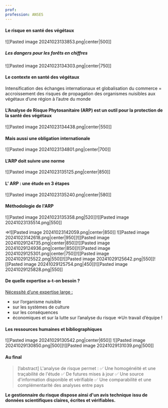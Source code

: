 ```yaml
---
prof: 
profession: ANSES
---
```

#### Le risque en santé des végétaux
![[Pasted image 20241023133853.png|center|500]] 
##### Les dangers pour les forêts en chiffres
![[Pasted image 20241023134303.png|center|750]]
#### Le contexte en santé des végétaux

Intensification des échanges internationaux et globalisation du commerce 
= accroissement des risques de propagation des organismes nuisibles aux végétaux d’une région à l’autre du monde

#### L’Analyse de Risque Phytosanitaire (ARP) est un outil pour la protection de la santé des végétaux
![[Pasted image 20241023134438.png|center|550]]
#### Mais aussi une obligation internationale
![[Pasted image 20241023134801.png|center|700]]
#### L’ARP doit suivre une norme
![[Pasted image 20241023135125.png|center|850]]
#### L’ ARP : une étude en 3 étapes 
![[Pasted image 20241023135240.png|center|580]]
#### Méthodologie de l'ARP
![[Pasted image 20241023135358.png|520]]![[Pasted image 20241023135514.png|550]]

=>![[Pasted image 20241023142059.png|center|850]] ![[Pasted image 20241023142618.png|center|950]]![[Pasted image 20241029124735.png|center|850]]![[Pasted image 20241029124936.png|center|850]]![[Pasted image 20241029125301.png|center|750]]![[Pasted image 20241029125522.png|550]]![[Pasted image 20241029125642.png|550]]![[Pasted image 20241029125754.png|450]]![[Pasted image 20241029125828.png|550]]

#### De quelle expertise a-t-on besoin ?

<u>Nécessité d’une expertise large :
</u>
- sur l’organisme nuisible
- sur les systèmes de culture
- sur les conséquences
- économiques et sur la lutte sur l’analyse du risque
=>Un travail d’équipe !

#### Les ressources humaines et bibliographiques
![[Pasted image 20241029130542.png|center|650]]
![[Pasted image 20241029130850.png|500]]![[Pasted image 20241029131039.png|500]]

#### Au final

>[!abstract] L'analyse de risque permet :
>✅ Une homogénéité et une traçabilité de l'étude
>✅ De futures mises à jour
>✅ Une source d'information disponible et vérifiable
>✅ Une comparabilité et une complémentarité des analyses entre pays

**Le gestionnaire du risque dispose ainsi d'un avis technique issu de données scientifiques claires, écrites et vérifiables.**

